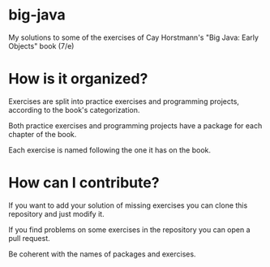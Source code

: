 # big-java
My solutions to some of the exercises of Cay Horstmann's "Big Java: Early Objects" book (7/e) 

# How is it organized?
Exercises are split into practice exercises and programming projects, according to the book's categorization. 

Both practice exercises and programming projects have a package for each chapter of the book.

Each exercise is named following the one it has on the book.

# How can I contribute?
If you want to add your solution of missing exercises you can clone this repository and just modify it. 

If you find problems on some exercises in the repository you can open a pull request. 

Be coherent with the names of packages and exercises.
